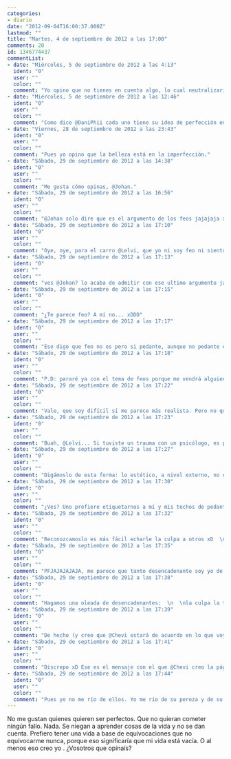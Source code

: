 ```yaml
---
categories:
- diario
date: "2012-09-04T16:00:37.000Z"
lastmod: ""
title: "Martes, 4 de septiembre de 2012 a las 17:00"
comments: 20
id: 1346774437
commentList:
- date: "Miércoles, 5 de septiembre de 2012 a las 4:13"
  ident: "0"
  user: ""
  color: ""
  comment: "Yo opino que no tienes en cuenta algo, lo cual neutralizaría esta reflexión. Quien quiere ser perfecto está cometiendo un fallo, una equivocación de forma continuada hasta que comprende que la perfección humana no puede ser objetiva ni realizable.  \nAlguien puede pensar de sí mismo que es perfecto y puede pensarlo de quien se le parezca, pero eso no verifica perfección alguna, ni tiene por qué hacernos sentir rechazo hacia esa persona.  \nCada uno tiene su propio proyecto de vida (quizá no, pero ya empezará a hacer bocetos algún día), y cada proyecto de vida se convierte en un modelo a seguir, al cual se puede acercar más y más conforme se vaya avanzando y viviendo.  \nLos errores forman parte del aprendizaje, quien dice ser perfecto lo que hace es no reconocer que comete errores como todos.  \nNo me parece mal que no te guste ese tipo de gente, pero son personas bastante sensibles que tienen un miedo atroz al dolor. Esa gente por lo general suele tener una mirada muy expresiva, porque lo que un día tuvieron que callar con la boca, lo dicen con los ojos. Y tampoco estoy intentando decir que haya que ser compasivo. Para nada, la compasión me parece una de las cosas más inútiles de este mundo, al igual que la culpa, el rencor y otros cuantos lastres más que viene arrastrando la sociedad occidental desde hace siglos y siglos.  \nLo que estoy intentando decir es que toda persona puede ser comprendida y los que son perfeccionistas y evitan cualquier fallo (o mejor dicho, evitan reconocerlo), por lo general tienen ahí guardado en lo más profundo de su ser un buen motivo por el que son así. Más que un motivo, una(s) experiencia(s) concreta(s) de la(s) que aún no han aprendido.  \nLa gente se comporta moviéndose hacia lo que le gusta y rechazando lo que no o lo que no le inspira suficiente confianza. Si no te gustan los perfeccionistas que no quieren cometer fallos, ¿por qué no hablas con ellos haciéndoles ver que se engañan a sí mismos y no porque no tengan una buena razón para hacerlo?  \n=)"
- date: "Miércoles, 5 de septiembre de 2012 a las 12:46"
  ident: "0"
  user: ""
  color: ""
  comment: "Como dice @DaniPhii cada uno tiene su idea de perfección en su vida. Con lo de respecto a equivocarse:  \n  \n\"Hace falta toda una vida para aprender a vivir\" - Séneca"
- date: "Viernes, 28 de septiembre de 2012 a las 23:43"
  ident: "0"
  user: ""
  color: ""
  comment: "Pues yo opino que la belleza está en la imperfección."
- date: "Sábado, 29 de septiembre de 2012 a las 14:38"
  ident: "0"
  user: ""
  color: ""
  comment: "Me gusta cómo opinas, @Johan."
- date: "Sábado, 29 de septiembre de 2012 a las 16:56"
  ident: "0"
  user: ""
  color: ""
  comment: "@Johan solo dire que es el argumento de los feos jajajaja xDD y dire una posdata para rajar que ya que estoy...  \n  \nP.D: si @DaniPhii te apoya es por algo xD  \n  \nP.D2: so feos! xD"
- date: "Sábado, 29 de septiembre de 2012 a las 17:10"
  ident: "0"
  user: ""
  color: ""
  comment: "Oye, oye, para el carro @Lelvi, que yo ni soy feo ni siento compasión por los feos. Cada uno es como es y si uno no sabe aceptarse a sí mismo es su problema. xDDDDDDDDDDDDD"
- date: "Sábado, 29 de septiembre de 2012 a las 17:13"
  ident: "0"
  user: ""
  color: ""
  comment: "ves @Johan? lo acaba de admitir con ese ultimo argumento jajaja xD Es broma, al menos no podras decir que es feo tu vocabulario linguistico porque vamos... los tochos que me traes jajaja xD"
- date: "Sábado, 29 de septiembre de 2012 a las 17:15"
  ident: "0"
  user: ""
  color: ""
  comment: "¿Te parece feo? A mí no... xDDD"
- date: "Sábado, 29 de septiembre de 2012 a las 17:17"
  ident: "0"
  user: ""
  color: ""
  comment: "Eso digo que feo no es pero si pedante, aunque no pedante en si mismo sino pedante en cuanto a estética, tu lo ves y ya te echa para atras de todo lo que es xD  \n  \nEn fin no se me ocurre un elogio mejor que decirte que eres dificil a la vista xD"
- date: "Sábado, 29 de septiembre de 2012 a las 17:18"
  ident: "0"
  user: ""
  color: ""
  comment: "P.D: pararé ya con el tema de feos porque me vendrá alguien (@Alegna la psicologa seguro xD) con el argumento de: los que hablan tanto de un tema es porque tienen complejos o traumas infantiles de ello xD  \n  \nEn mi caso un trauma con un psicologo xD"
- date: "Sábado, 29 de septiembre de 2012 a las 17:22"
  ident: "0"
  user: ""
  color: ""
  comment: "Vale, que soy difícil sí me parece más realista. Pero no quien es difícil tiene que ser pedante o feo. Lo estético no tiene nada que hacer con lo pedante. Algo estético tiene que ver con su aspecto. Algo pedante tiene que ver con la intención. Y mi intención aquí no es quedar por encima de nadie. Ni siquiera en cuanto a estética.  \n  \nLa gente a la que resulto tan difícil de tratar huye de mí llamándome cosas como \"pedante\", pero yo no lo tengo en cuenta. Solo hablo para a quien le sirva lo que digo."
- date: "Sábado, 29 de septiembre de 2012 a las 17:23"
  ident: "0"
  user: ""
  color: ""
  comment: "Buah, @Lelvi... Si tuviste un trauma con un psicólogo, es porque ese psicólogo no lo era tanto, más bien diría que pésimo. xD"
- date: "Sábado, 29 de septiembre de 2012 a las 17:27"
  ident: "0"
  user: ""
  color: ""
  comment: "Digámoslo de esta forma: lo estético, a nivel externo, no en cuanto a contenido, es decir el yo ver ese pedazo de texto suscita y despierta en mi la vagancia, lo cual en modo alguno indica que sea pedante en cuanto a contenidos. En síntesis podría definirse como pedante a la vista xD  \n  \nY no hablo más que me pegas tu pedantería jajaja xD  \n  \nNunca he ido a un psicólogo xD era por la coña y seguir con el argumento, y porque a @Alegna ya tiene el título como tal en chevismo. Cuando tengamos traumas podremos consultarle...  \n  \nTe invito a hacerlo sobre tus tochos y sobre tu estética xD"
- date: "Sábado, 29 de septiembre de 2012 a las 17:30"
  ident: "0"
  user: ""
  color: ""
  comment: "¿Ves? Uno prefiere etiquetarnos a mí y mis tochos de pedante para evitar reconocer la pereza propia. Pero no soy yo quien le va a decir lo que tiene o no que reconocer. La mayoría prefiere verme como el culpable de su pereza para tratar conmigo. xD"
- date: "Sábado, 29 de septiembre de 2012 a las 17:32"
  ident: "0"
  user: ""
  color: ""
  comment: "Reconozcamoslo es más fácil echarle la culpa a otros xD  \n  \nPero en parte si tengo razón, tú has sido el desencadenante de las consecuencias xD Sin ese tocho estos 13, 14, 15 o cuantos comentarios llevamos no se habrían producido. Algunos lo llaman efecto mariposa. ¿Podrán tener tus tochos consecuencias en el otro lado del planeta? ¿Desencadenaran un tsunami de vagancia? Sólo yo lo sé... xD"
- date: "Sábado, 29 de septiembre de 2012 a las 17:35"
  ident: "0"
  user: ""
  color: ""
  comment: "PFJAJAJAJAJA, me parece que tanto desencadenante soy yo de estas consecuentas como desencadenantes son los prejuicios que tienen las personas que topan conmigo. No me van a convencer NUNCA de que tenga yo que adaptar mi forma de hablar a las expectativas de los demás. Que se lo hubieran pensado un par de veces en vez de meterse donde no saben que se están metiendo. xD"
- date: "Sábado, 29 de septiembre de 2012 a las 17:38"
  ident: "0"
  user: ""
  color: ""
  comment: "Hagamos una oleada de desencadenantes:  \n  \nla culpa la tiene @DaniPhii por haber escrito ese comentario tocho  \n  \nya... pero si no se hubiera publicado esta entrada no habría comentado, bueno si hubiera comentado pero en otra parte y con tochos aun peores...  \n  \nya... pero si @Chevi no hubiera creado la página no habrían publicado esta entrada..  \n  \nContinua tu @DaniPhii xD tu dices uno y yo otro xD"
- date: "Sábado, 29 de septiembre de 2012 a las 17:39"
  ident: "0"
  user: ""
  color: ""
  comment: "De hecho (y creo que @Chevi estará de acuerdo en lo que voy a decir), Chevismo en sí sería la mayor expresión de pedantería que hay entonces pero no lo es, porque dejar 11 niveles a disposición de todo el mundo esperando a ser superados no es una forma de decirles a los que se sienten incapaces \"PFJAJAJA, ERES INíƒÅ¡TIL PORQUE NO SUPERAS TODOS LOS NIVELES Y NO VALES TANTO COMO EL QUE Sí LOS SUPERA\", en realidad el mensaje que se quiere transmitir a esos que se sienten incapaces es este: \"Sigue intentándolo e imprégnate de conocimientos para superar cada nivel, porque eres tan capaz como cualquier otro. Si eres perezoso y no te apetece esforzarte en superarlos es tu problema\"."
- date: "Sábado, 29 de septiembre de 2012 a las 17:41"
  ident: "0"
  user: ""
  color: ""
  comment: "Discrepo xD Ese es el mensaje con el que @Chevi creo la página pero desde que yo llegué aquí ese mensaje cambió, se busca reirse de los noobs y de su inutilidad xD"
- date: "Sábado, 29 de septiembre de 2012 a las 17:44"
  ident: "0"
  user: ""
  color: ""
  comment: "Pues yo no me río de ellos. Yo me río de su pereza y de su decisión a no despojarse de ella. Pero no de los noobs en sí. Me río de que quieran seguir siendo noobs, porque podrían dejar de serlo si quisieran.  \n  \nEn resumen. Me río de sus decisiones cuando les hacen saber que así no podrán superarse y aún así no quieren cambiar."
---
```


No me gustan quienes quieren ser perfectos. Que no quieran cometer ningún fallo. Nada. Se niegan a aprender cosas de la vida y no se dan cuenta. Prefiero tener una vida a base de equivocaciones que no equivocarme nunca, porque eso significaría que mi vida está vacía. O al menos eso creo yo . ¿Vosotros que opinaís?